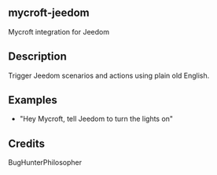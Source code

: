 ## mycroft-jeedom
Mycroft integration for Jeedom

## Description 
Trigger Jeedom scenarios and actions using plain old English.

## Examples 
* "Hey Mycroft, tell Jeedom to turn the lights on"

## Credits 
BugHunterPhilosopher
